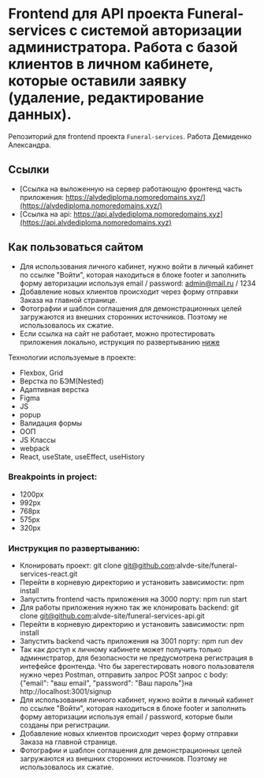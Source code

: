 # Frontend для API проекта Funeral-services с системой авторизации администратора. Работа с базой клиентов в личном кабинете, которые оставили заявку (удаление, редактирование данных).
Репозиторий для frontend проекта `Funeral-services`.
Работа Демиденко Александра.

## Ссылки
* [Ссылка на выложенную на сервер работающую фронтенд часть приложения: https://alvdediploma.nomoredomains.xyz/](https://alvdediploma.nomoredomains.xyz/)
* [Ссылка на api: https://api.alvdediploma.nomoredomains.xyz](https://api.alvdediploma.nomoredomains.xyz)

## Как пользоваться сайтом
* Для использования личного кабинет, нужно войти в личный кабинет по ссылке "Войти", которая находиться в блоке footer и заполнить форму авторизации используя email / password: admin@mail.ru / 1234
* Добавление новых клиентов происходит через форму отправки Заказа на главной странице.
* Фотографии и шаблон соглашения для демонстрационных целей загружаются из внешних сторонних источников. Поэтому не использовалось их сжатие.
* Если ссылка на сайт не работает, можно протестировать приложения локально, иструкция по развертыванию [ниже](#Инструкция-по-развертыванию)



Технологии используемые в проекте:
* Flexbox, Grid
* Верстка по БЭМ(Nested)
* Адаптивная верстка
* Figma
* JS
* popup
* Валидация формы
* ООП
* JS Классы
* webpack
* React, useState, useEffect, useHistory


### Breakpoints in project:
* 1200px
* 992px
* 768px
* 575px
* 320px

### Инструкция по развертыванию:
* Клонировать проект: git clone git@github.com:alvde-site/funeral-services-react.git
* Перейти в корневую директорию и установить зависимости: npm install
* Запустить frontend часть приложения на 3000 порту: npm run start
* Для работы приложения нужно так же клонировать backend: git clone git@github.com:alvde-site/funeral-services-api.git
* Перейти в корневую директорию и установить зависимости: npm install
* Запустить backend часть приложения на 3001 порту: npm run dev
* Так как доступ к личному кабинете может получить только администратор, для безопасности не предусмотрена регистрация в интефейсе фронтенда. Что бы зарегестировать нового пользователя нужно через Postman, отправить запрос POSt запрос с body:  {"email": "ваш email", "password": "Ваш пароль"}на  http://localhost:3001/signup
* Для использования личного кабинет, нужно войти в личный кабинет по ссылке "Войти", которая находиться в блоке footer и заполнить форму авторизации используя email / password, которые были созданы при регистрации.
* Добавление новых клиентов происходит через форму отправки Заказа на главной странице.
* Фотографии и шаблон соглашения для демонстрационных целей загружаются из внешних сторонних источников. Поэтому не использовалось их сжатие.

